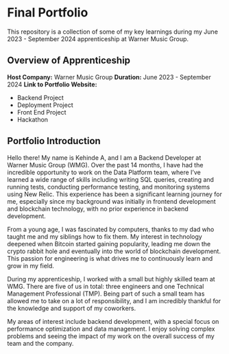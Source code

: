 # Final Portfolio

This repository is a collection of some of my key learnings during my June 2023 - September 2024 apprenticeship at Warner Music Group.

## Overview of Apprenticeship
**Host Company:** Warner Music Group
**Duration:** June 2023 - September 2024
**Link to Portfolio Website:**
    
  - Backend Project
  - Deployment Project
  - Front End Project
  - Hackathon

## Portfolio Introduction
Hello there! My name is Kehinde A, and I am a Backend Developer at Warner Music Group (WMG). Over the past 14 months, I have had the incredible opportunity to work on the Data Platform team, where I’ve learned a wide range of skills including writing SQL queries, creating and running tests, conducting performance testing, and monitoring systems using New Relic. This experience has been a significant learning journey for me, especially since my background was initially in frontend development and blockchain technology, with no prior experience in backend development.

From a young age, I was fascinated by computers, thanks to my dad who taught me and my siblings how to fix them. My interest in technology deepened when Bitcoin started gaining popularity, leading me down the crypto rabbit hole and eventually into the world of blockchain development. This passion for engineering is what drives me to continuously learn and grow in my field.

During my apprenticeship, I worked with a small but highly skilled team at WMG. There are five of us in total: three engineers and one Technical Management Professional (TMP). Being part of such a small team has allowed me to take on a lot of responsibility, and I am incredibly thankful for the knowledge and support of my coworkers.

My areas of interest include backend development, with a special focus on performance optimization and data management. I enjoy solving complex problems and seeing the impact of my work on the overall success of my team and the company.
